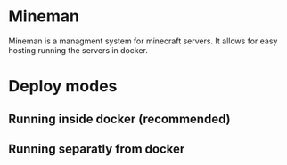Mineman
=====

Mineman is a managment system for minecraft servers. It allows for easy hosting running the servers in docker.

# Deploy modes

## Running inside docker (recommended)


## Running separatly from docker

